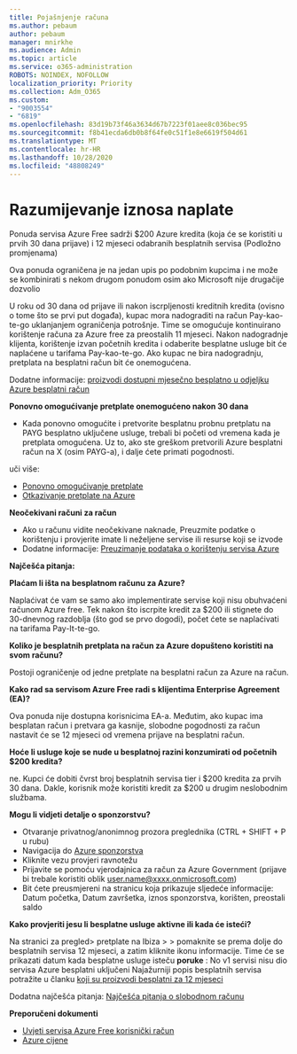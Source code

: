 ```yaml
---
title: Pojašnjenje računa
ms.author: pebaum
author: pebaum
manager: mnirkhe
ms.audience: Admin
ms.topic: article
ms.service: o365-administration
ROBOTS: NOINDEX, NOFOLLOW
localization_priority: Priority
ms.collection: Adm_O365
ms.custom:
- "9003554"
- "6819"
ms.openlocfilehash: 83d19b73f46a3634d67b7223f01aee8c036bec95
ms.sourcegitcommit: f8b41ecda6db0b8f64fe0c51f1e8e6619f504d61
ms.translationtype: MT
ms.contentlocale: hr-HR
ms.lasthandoff: 10/28/2020
ms.locfileid: "48808249"
---
```

# <a name="understand-billing-amount"></a>Razumijevanje iznosa naplate

Ponuda servisa Azure Free sadrži $200 Azure kredita (koja će se koristiti u prvih 30 dana prijave) i 12 mjeseci odabranih besplatnih servisa (Podložno promjenama)

Ova ponuda ograničena je na jedan upis po podobnim kupcima i ne može se kombinirati s nekom drugom ponudom osim ako Microsoft nije drugačije dozvolio

U roku od 30 dana od prijave ili nakon iscrpljenosti kreditnih kredita (ovisno o tome što se prvi put događa), kupac mora nadograditi na račun Pay-kao-te-go uklanjanjem ograničenja potrošnje. Time se omogućuje kontinuirano korištenje računa za Azure free za preostalih 11 mjeseci. Nakon nadogradnje klijenta, korištenje izvan početnih kredita i odaberite besplatne usluge bit će naplaćene u tarifama Pay-kao-te-go. Ako kupac ne bira nadogradnju, pretplata na besplatni račun bit će onemogućena.

Dodatne informacije: [proizvodi dostupni mjesečno besplatno u odjeljku Azure besplatni račun](https://azure.microsoft.com/free/free-account-faq/)

**Ponovno omogućivanje pretplate onemogućeno nakon 30 dana**

- Kada ponovno omogućite i pretvorite besplatnu probnu pretplatu na PAYG besplatno uključene usluge, trebali bi početi od vremena kada je pretplata omogućena. Uz to, ako ste greškom pretvorili Azure besplatni račun na X (osim PAYG-a), i dalje ćete primati pogodnosti.

uči više: 
- [Ponovno omogućivanje pretplate](https://docs.microsoft.com/azure/billing/billing-subscription-become-disable?WT.mc_id=Portal-Microsoft_Azure_Support)
- [Otkazivanje pretplate na Azure](https://docs.microsoft.com/azure/billing/billing-how-to-cancel-azure-subscription?WT.mc_id=Portal-Microsoft_Azure_Support)

**Neočekivani računi za račun**

- Ako u računu vidite neočekivane naknade, Preuzmite podatke o korištenju i provjerite imate li neželjene servise ili resurse koji se izvode
- Dodatne informacije: [Preuzimanje podataka o korištenju servisa Azure](https://docs.microsoft.com/azure/billing/billing-download-azure-invoice-daily-usage-date?WT.mc_id=Portal-Microsoft_Azure_Support#download-usage)

**Najčešća pitanja:**

**Plaćam li išta na besplatnom računu za Azure?**

Naplaćivat će vam se samo ako implementirate servise koji nisu obuhvaćeni računom Azure free. Tek nakon što iscrpite kredit za $200 ili stignete do 30-dnevnog razdoblja (što god se prvo dogodi), počet ćete se naplaćivati na tarifama Pay-It-te-go.

**Koliko je besplatnih pretplata na račun za Azure dopušteno koristiti na svom računu?**  

Postoji ograničenje od jedne pretplate na besplatni račun za Azure na račun.

**Kako rad sa servisom Azure Free radi s klijentima Enterprise Agreement (EA)?**  

Ova ponuda nije dostupna korisnicima EA-a. Međutim, ako kupac ima besplatan račun i pretvara ga kasnije, slobodne pogodnosti za račun nastavit će se 12 mjeseci od vremena prijave na besplatni račun.

**Hoće li usluge koje se nude u besplatnoj razini konzumirati od početnih $200 kredita?**  

ne. Kupci će dobiti čvrst broj besplatnih servisa tier i $200 kredita za prvih 30 dana. Dakle, korisnik može koristiti kredit za $200 u drugim neslobodnim službama.

**Mogu li vidjeti detalje o sponzorstvu?**

- Otvaranje privatnog/anonimnog prozora preglednika (CTRL + SHIFT + P u rubu)
- Navigacija do [Azure sponzorstva](http://www.microsoftazuresponsorships.com/)
- Kliknite vezu provjeri ravnotežu
- Prijavite se pomoću vjerodajnica za račun za Azure Government (prijave bi trebale koristiti oblik user.name@xxxx.onmicrosoft.com)
- Bit ćete preusmjereni na stranicu koja prikazuje sljedeće informacije: Datum početka, Datum završetka, iznos sponzorstva, korišten, preostali saldo

**Kako provjeriti jesu li besplatne usluge aktivne ili kada će isteći?**

Na stranici za pregled> pretplate na Ibiza > > pomaknite se prema dolje do besplatnih servisa 12 mjeseci, a zatim kliknite ikonu informacije. Time će se prikazati datum kada besplatne usluge isteču **poruke** : No v1 servisi nisu dio servisa Azure besplatni uključeni Najažurniji popis besplatnih servisa potražite u članku [koji su proizvodi besplatni za 12 mjeseci](http://www.microsoftazuresponsorships.com/)

Dodatna najčešća pitanja: [Najčešća pitanja o slobodnom računu](https://azure.microsoft.com/free/free-account-faq/)

**Preporučeni dokumenti**

- [Uvjeti servisa Azure Free korisnički račun](https://azure.microsoft.com/offers/ms-azr-0044p/)
- [Azure cijene](https://azure.microsoft.com/pricing/)